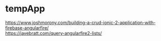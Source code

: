 # tempApp
https://www.joshmorony.com/building-a-crud-ionic-2-application-with-firebase-angularfire/  
https://javebratt.com/query-angularfire2-lists/
